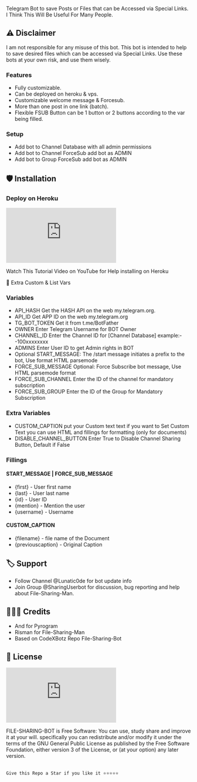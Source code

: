 

 Telegram Bot to save Posts or Files that can be Accessed via Special Links.
 I Think This Will Be Useful For Many People.

 ## ⚠️ Disclaimer

 I am not responsible for any misuse of this bot.
 This bot is intended to help to save desired files which can be accessed via Special Links.
 Use these bots at your own risk, and use them wisely.

 ### Features
 - Fully customizable.
 - Can be deployed on heroku & vps.
 - Customizable welcome message & Forcesub.
 - More than one post in one link (batch).
 - Flexible FSUB Button can be 1 button or 2 buttons according to the var being filled.

 ### Setup

 - Add bot to Channel Database with all admin permissions
 - Add bot to Channel ForceSub add bot as ADMIN
 - Add bot to Group ForceSub add bot as ADMIN

 ## 🛡 Installation
 ### Deploy on Heroku
 ![Deploy](https://risman.vercel.app/file-deploy.html)

 Watch This Tutorial Video on YouTube for Help installing on Heroku
 
   
 

 
 🔗 Extra Custom & List Vars

 ### Variables

 * API_HASH Get the HASH API on the web my.telegram.org.
 * API_ID Get APP ID on the web my.telegram.org
 * TG_BOT_TOKEN Get it from t.me/BotFather
 * OWNER Enter Telegram Username for BOT Owner
 * CHANNEL_ID Enter the Channel ID for [Channel Database] example:- -100xxxxxxxx
 * ADMINS Enter User ID to get Admin rights in BOT
 * Optional START_MESSAGE: The /start message initiates a prefix to the bot, Use format  HTML parsemode
 * FORCE_SUB_MESSAGE Optional: Force Subscribe bot message, Use HTML parsemode format
 * FORCE_SUB_CHANNEL Enter the ID of the channel for mandatory subscription
 * FORCE_SUB_GROUP Enter the ID of the Group for Mandatory Subscription

 ### Extra Variables

 * CUSTOM_CAPTION put your Custom text text if you want to Set Custom Text you can use HTML and fillings for formatting (only for documents)
 * DISABLE_CHANNEL_BUTTON Enter True to Disable Channel Sharing Button, Default if False

 ### Fillings
 #### START_MESSAGE |  FORCE_SUB_MESSAGE

 * {first} - User first name
 * {last} - User last name
 * {id} - User ID
 * {mention} - Mention the user
 * {username} - Username

 #### CUSTOM_CAPTION

 * {filename} - file name of the Document
 * {previouscaption} - Original Caption

 

 ## 🏷 Support
 - Follow Channel @Lunatic0de for bot update info
 - Join Group @SharingUserbot for discussion, bug reporting and help about File-Sharing-Man.

 ## 👨🏻‍💻 Credits

 - And for Pyrogram
 - Risman for File-Sharing-Man
 - Based on CodeXBotz Repo File-Sharing-Bot

 ## 📑 License
 ![GNU GPLv3 Image](http://www.gnu.org/licenses/gpl-3.0.en.html)

 FILE-SHARING-BOT is Free Software: You can use, study share and improve it at your
 will.  specifically you can redistribute and/or modify it under the terms of the
 GNU General Public License as
 published by the Free Software Foundation, either version 3 of the License, or
 (at your option) any later version.

 ##

    Give this Repo a Star if you like it ⭐️⭐️⭐️⭐️⭐️
